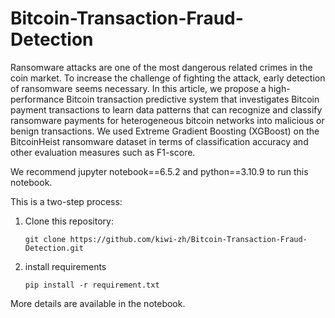 # Bitcoin-Transaction-Fraud-Detection


Ransomware attacks are one of the most dangerous related crimes in the coin market. To increase the challenge of fighting the attack, early detection of ransomware seems necessary. In this article, we propose a high-performance Bitcoin transaction predictive system that investigates Bitcoin payment transactions to learn data patterns that can recognize and classify ransomware payments for heterogeneous bitcoin networks into malicious or benign transactions. We used Extreme Gradient Boosting (XGBoost) on the BitcoinHeist ransomware dataset in terms of classification accuracy and other evaluation measures such as F1-score.

We recommend jupyter notebook==6.5.2 and python==3.10.9 to run this notebook.

This is a two-step process:

1. Clone this repository:

   ```
   git clone https://github.com/kiwi-zh/Bitcoin-Transaction-Fraud-Detection.git
   ```

2. install requirements

   ```
   pip install -r requirement.txt
   ```

More details are available in the notebook.